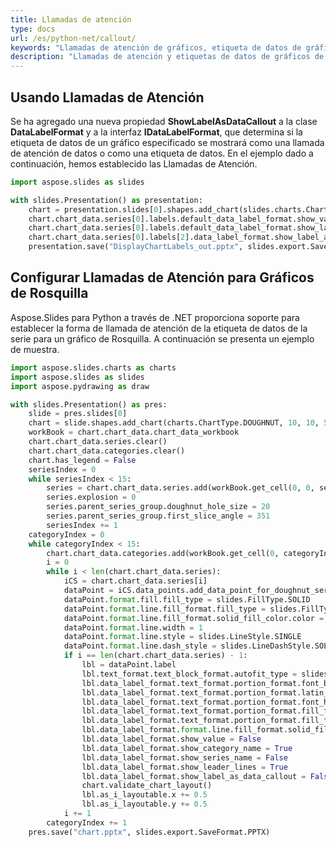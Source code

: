 ```yaml
---
title: Llamadas de atención
type: docs
url: /es/python-net/callout/
keywords: "Llamadas de atención de gráficos, etiqueta de datos de gráfico, Python, Aspose.Slides para Python a través de .NET"
description: "Llamadas de atención y etiquetas de datos de gráficos de PowerPoint en Python"
---
```


## **Usando Llamadas de Atención**
Se ha agregado una nueva propiedad **ShowLabelAsDataCallout** a la clase **DataLabelFormat** y a la interfaz **IDataLabelFormat**, que determina si la etiqueta de datos de un gráfico especificado se mostrará como una llamada de atención de datos o como una etiqueta de datos. En el ejemplo dado a continuación, hemos establecido las Llamadas de Atención.

```py
import aspose.slides as slides

with slides.Presentation() as presentation:
    chart = presentation.slides[0].shapes.add_chart(slides.charts.ChartType.PIE, 50, 50, 500, 400)
    chart.chart_data.series[0].labels.default_data_label_format.show_value = True
    chart.chart_data.series[0].labels.default_data_label_format.show_label_as_data_callout = True
    chart.chart_data.series[0].labels[2].data_label_format.show_label_as_data_callout = False
    presentation.save("DisplayChartLabels_out.pptx", slides.export.SaveFormat.PPTX)
```



## **Configurar Llamadas de Atención para Gráficos de Rosquilla**
Aspose.Slides para Python a través de .NET proporciona soporte para establecer la forma de llamada de atención de la etiqueta de datos de la serie para un gráfico de Rosquilla. A continuación se presenta un ejemplo de muestra.

```py
import aspose.slides.charts as charts
import aspose.slides as slides
import aspose.pydrawing as draw

with slides.Presentation() as pres:
    slide = pres.slides[0]
    chart = slide.shapes.add_chart(charts.ChartType.DOUGHNUT, 10, 10, 500, 500, False)
    workBook = chart.chart_data.chart_data_workbook
    chart.chart_data.series.clear()
    chart.chart_data.categories.clear()
    chart.has_legend = False
    seriesIndex = 0
    while seriesIndex < 15:
        series = chart.chart_data.series.add(workBook.get_cell(0, 0, seriesIndex + 1, "SERIE " + str(seriesIndex)), chart.type)
        series.explosion = 0
        series.parent_series_group.doughnut_hole_size = 20
        series.parent_series_group.first_slice_angle = 351
        seriesIndex += 1
    categoryIndex = 0
    while categoryIndex < 15:
        chart.chart_data.categories.add(workBook.get_cell(0, categoryIndex + 1, 0, "CATEGORÍA " + str(categoryIndex)))
        i = 0
        while i < len(chart.chart_data.series):
            iCS = chart.chart_data.series[i]
            dataPoint = iCS.data_points.add_data_point_for_doughnut_series(workBook.get_cell(0, categoryIndex + 1, i + 1, 1))
            dataPoint.format.fill.fill_type = slides.FillType.SOLID
            dataPoint.format.line.fill_format.fill_type = slides.FillType.SOLID
            dataPoint.format.line.fill_format.solid_fill_color.color = draw.Color.white
            dataPoint.format.line.width = 1
            dataPoint.format.line.style = slides.LineStyle.SINGLE
            dataPoint.format.line.dash_style = slides.LineDashStyle.SOLID
            if i == len(chart.chart_data.series) - 1:
                lbl = dataPoint.label
                lbl.text_format.text_block_format.autofit_type = slides.TextAutofitType.SHAPE
                lbl.data_label_format.text_format.portion_format.font_bold = 1
                lbl.data_label_format.text_format.portion_format.latin_font = slides.FontData("DINPro-Bold")
                lbl.data_label_format.text_format.portion_format.font_height = 12
                lbl.data_label_format.text_format.portion_format.fill_format.fill_type = slides.FillType.SOLID
                lbl.data_label_format.text_format.portion_format.fill_format.solid_fill_color.color = draw.Color.light_gray
                lbl.data_label_format.format.line.fill_format.solid_fill_color.color = draw.Color.white
                lbl.data_label_format.show_value = False
                lbl.data_label_format.show_category_name = True
                lbl.data_label_format.show_series_name = False
                lbl.data_label_format.show_leader_lines = True
                lbl.data_label_format.show_label_as_data_callout = False
                chart.validate_chart_layout()
                lbl.as_i_layoutable.x += 0.5
                lbl.as_i_layoutable.y += 0.5
            i += 1
        categoryIndex += 1 
    pres.save("chart.pptx", slides.export.SaveFormat.PPTX)
```